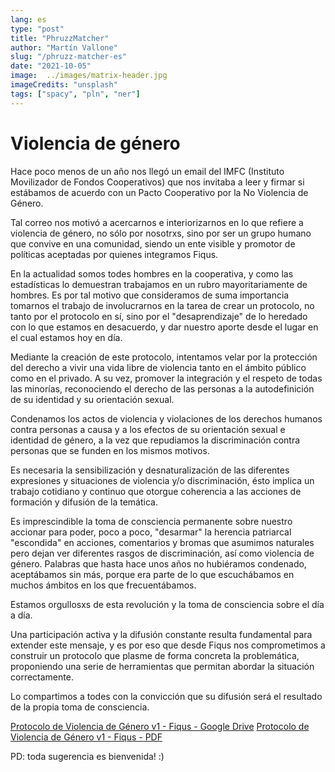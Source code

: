 ```yaml
---
lang: es
type: "post"
title: "PhruzzMatcher"
author: "Martín Vallone"
slug: "/phruzz-matcher-es"
date: "2021-10-05"
image:  ../images/matrix-header.jpg
imageCredits: "unsplash"
tags: ["spacy", "pln", "ner"]
---
```


# Violencia de género

Hace poco menos de un año nos llegó un email del IMFC (Instituto Movilizador de Fondos Cooperativos) que nos invitaba a leer y firmar si estábamos de acuerdo con un Pacto Cooperativo por la No Violencia de Género.

Tal correo nos motivó a acercarnos e interiorizarnos en lo que refiere a violencia de género, no sólo por nosotrxs, sino por ser un grupo humano que convive en una comunidad, siendo un ente visible y promotor de políticas aceptadas por quienes integramos Fiqus.

En la actualidad somos todes hombres en la cooperativa, y como las estadísticas lo demuestran trabajamos en un rubro mayoritariamente de hombres. Es por tal motivo que consideramos de suma importancia tomarnos el trabajo de involucrarnos en la tarea de crear un protocolo, no tanto por el protocolo en sí, sino por el "desaprendizaje" de lo heredado con lo que estamos en desacuerdo, y dar nuestro aporte desde el lugar en el cual estamos hoy en día.

Mediante la creación de este protocolo, intentamos velar por la protección del derecho a vivir una vida libre de violencia tanto en el ámbito público como en el privado. A su vez, promover la integración y el respeto de todas las minorías, reconociendo el derecho de las personas a la autodefinición de su identidad y su orientación sexual.

Condenamos los actos de violencia y violaciones de los derechos humanos contra personas a causa y a los efectos de su orientación sexual e identidad de género, a la vez que repudiamos la discriminación contra personas que se funden en los mismos motivos.

Es necesaria la sensibilización y desnaturalización de las diferentes expresiones y situaciones de violencia y/o discriminación, ésto implica un trabajo cotidiano y continuo que otorgue coherencia a las acciones de formación y difusión de la temática.

Es imprescindible la toma de consciencia permanente sobre nuestro accionar para poder, poco a poco, "desarmar" la herencia patriarcal "escondida" en acciones, comentarios y bromas que asumimos naturales pero dejan ver diferentes rasgos de discriminación, así como violencia de género. Palabras que hasta hace unos años no hubiéramos condenado, aceptábamos sin más, porque era parte de lo que escuchábamos en muchos ámbitos en los que frecuentábamos.

Estamos orgullosxs de esta revolución y la toma de consciencia sobre el día a día.

Una participación activa y la difusión constante resulta fundamental para extender este mensaje, y es por eso que desde Fiqus nos comprometimos a construir un protocolo que plasme de forma concreta la problemática, proponiendo una serie de herramientas que permitan abordar la situación correctamente.




Lo compartimos a todes con la convicción que su difusión será el resultado de la propia toma de consciencia.

[Protocolo de Violencia de Género v1 - Fiqus - Google Drive](https://drive.google.com/file/d/10NBz-DOXQxiGWnA7ChupT3uMDM7FDs7XHr-anAUyWEM/view?usp=sharing)
[Protocolo de Violencia de Género v1 - Fiqus - PDF](https://fiqus.com/wp-content/uploads/2018/08/Protocolo-Violencia-de-Género-v1-Fiqus.pdf)




PD: toda sugerencia es bienvenida! :)